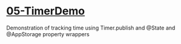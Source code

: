 # [05-TimerDemo](https://github.com/molab-itp/05-TimerDemo)

Demonstration of tracking time using Timer.publish and @State and @AppStorage property wrappers
